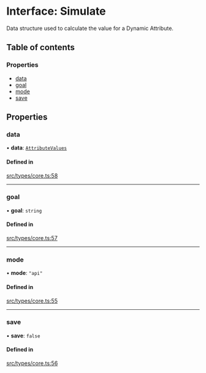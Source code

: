 # Interface: Simulate

Data structure used to calculate the value for a Dynamic Attribute.

## Table of contents

### Properties

- [data](../wiki/Simulate#data)
- [goal](../wiki/Simulate#goal)
- [mode](../wiki/Simulate#mode)
- [save](../wiki/Simulate#save)

## Properties

### data

• **data**: [`AttributeValues`](../wiki/Exports#attributevalues)

#### Defined in

[src/types/core.ts:58](https://github.com/decisively-io/interview-sdk/blob/c6fbae0/src/types/core.ts#L58)

___

### goal

• **goal**: `string`

#### Defined in

[src/types/core.ts:57](https://github.com/decisively-io/interview-sdk/blob/c6fbae0/src/types/core.ts#L57)

___

### mode

• **mode**: ``"api"``

#### Defined in

[src/types/core.ts:55](https://github.com/decisively-io/interview-sdk/blob/c6fbae0/src/types/core.ts#L55)

___

### save

• **save**: ``false``

#### Defined in

[src/types/core.ts:56](https://github.com/decisively-io/interview-sdk/blob/c6fbae0/src/types/core.ts#L56)
